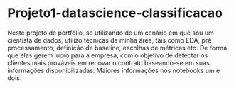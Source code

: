 # Projeto1-datascience-classificacao

Neste projeto de portfólio, se utilizando de um cenário em que sou um cientista de dados, utilizo técnicas da minha área, tais como EDA, pré processamento, definição de baseline, escolhas de métricas etc. De forma que elas gerem lucro para a empresa, com o objetivo de detectar os clientes mais prováveis em renovar o contrato baseando-se em suas informações disponibilizadas. Maiores informações nos notebooks um e dois.

